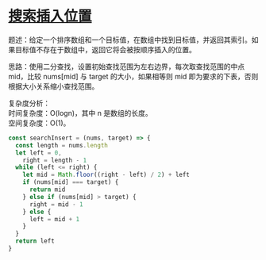 # [搜索插入位置](https://leetcode.cn/problems/search-insert-position)

题述：给定一个排序数组和一个目标值，在数组中找到目标值，并返回其索引。如果目标值不存在于数组中，返回它将会被按顺序插入的位置。

思路：使用二分查找，设置初始查找范围为左右边界，每次取查找范围的中点 mid，比较 nums[mid] 与 target 的大小，如果相等则 mid 即为要求的下表，否则根据大小关系缩小查找范围。

复杂度分析：  
时间复杂度：O(log⁡n)，其中 n 是数组的长度。  
空间复杂度：O(1)。

```js
const searchInsert = (nums, target) => {
  const length = nums.length
  let left = 0,
    right = length - 1
  while (left <= right) {
    let mid = Math.floor((right - left) / 2) + left
    if (nums[mid] === target) {
      return mid
    } else if (nums[mid] > target) {
      right = mid - 1
    } else {
      left = mid + 1
    }
  }
  return left
}
```
